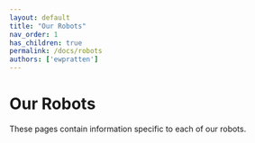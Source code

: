 ```yaml
---
layout: default
title: "Our Robots"
nav_order: 1
has_children: true
permalink: /docs/robots
authors: ['ewpratten']
---
```


# Our Robots
These pages contain information specific to each of our robots.
